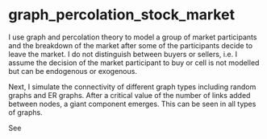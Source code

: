 # graph_percolation_stock_market

I use graph and percolation theory to model a group of market participants and the breakdown of the market after some of the participants decide to leave the market. I do not distinguish between buyers or sellers, i.e. I assume the decision of the market participant to buy or cell is not modelled but can be endogenous or exogenous.

Next, I simulate the connectivity of different graph types including random graphs and ER graphs. After a critical value of the number of links added between nodes, a giant component emerges. This can be seen in all types of graphs.

See 
